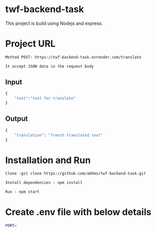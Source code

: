 
# twf-backend-task

This project is build using Nodejs and express.

# Project URL

```bash
Method POST: https://twf-backend-task.onrender.com/translate

It accept JSON data in the request body
```
## Input

```bash
{
    "text":"text for translate"
}
```
## Output

```bash
{
    "translation": "french translated text"
}
```

# Installation and Run

```bash 
Clone :git clone https://github.com/abhms/twf-backend-task.git

Install dependencies : npm install

Run : npm start 
```
# Create .env file with below details

```bash
PORT= 
```


